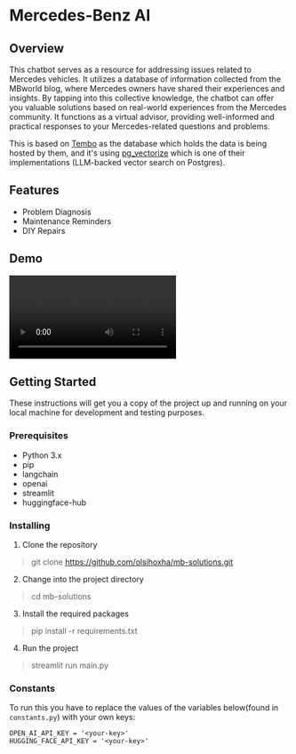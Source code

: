# Mercedes-Benz AI 

## Overview
This chatbot serves as a resource for addressing issues related to Mercedes vehicles.
It utilizes a database of information collected from the MBworld blog, where Mercedes owners have shared their experiences and insights.
By tapping into this collective knowledge, the chatbot can offer you valuable solutions based on real-world experiences from the Mercedes community.
It functions as a virtual advisor, providing well-informed and practical responses to your Mercedes-related questions and problems.

This is based on [Tembo](https://tembo.io/) as the database which holds the data is being hosted by them,
and it's using [pg_vectorize](https://github.com/tembo-io/pg_vectorize) which is one of their implementations (LLM-backed vector search on Postgres).

## Features
- Problem Diagnosis
- Maintenance Reminders
- DIY Repairs

## Demo
![Video Demo](https://github.com/olsihoxha/mb-solutions/blob/main/mb-solutions-demo.mp4)
  
## Getting Started

These instructions will get you a copy of the project up and running on your local machine for development and testing purposes.

### Prerequisites

- Python 3.x
- pip
- langchain
- openai
- streamlit
- huggingface-hub

### Installing

1. Clone the repository
> git clone https://github.com/olsihoxha/mb-solutions.git


2. Change into the project directory
> cd mb-solutions


3. Install the required packages
> pip install -r requirements.txt

4. Run the project 
>streamlit run main.py


### Constants 
To run this you have to replace the values of the variables below(found in `constants.py`) with your own keys:
```
OPEN_AI_API_KEY = '<your-key>'
HUGGING_FACE_API_KEY = '<your-key>'
```
